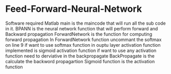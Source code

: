 # Feed-Forward-Neural-Network
Software required Matlab 
 main is the maincode that will run all the sub code in it.
BPANN is the neural network function that will perform forward and Backward propagation
ForwardNetwork is the function for computing forward propagation
In ForwardNetwork function uncommant the softmax on line 9 if want to use softmax function in ouptu layer
activation function implemented is sigmoid activation function if want to use any activation function need to derviative in the backpropagate
BackPropagate is the calculate the backword propagartion
Sigmoid function is the activation function 
